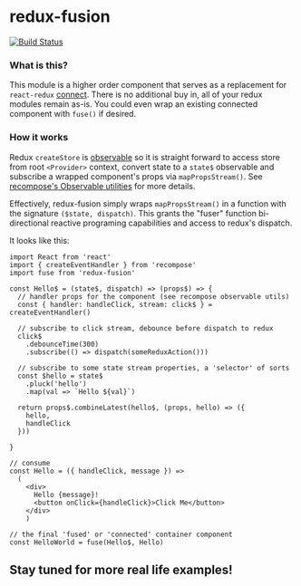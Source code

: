 # redux-fusion
[![Build Status](https://travis-ci.org/cif/redux-fusion.svg?branch=master)](https://travis-ci.org/cif/redux-fusion)

### What is this?
This module is a higher order component that serves as a replacement for `react-redux` [connect](https://github.com/reactjs/react-redux/blob/master/docs/api.md#connectmapstatetoprops-mapdispatchtoprops-mergeprops-options).
There is no additional buy in, all of your redux modules remain as-is. You could even wrap an existing connected component with `fuse()` if desired.

### How it works
Redux `createStore` is [observable](https://github.com/reactjs/redux/blob/master/src/createStore.js#L203-L208) so it is straight forward to
access store from root `<Provider>` context, convert state to a `state$` observable and subscribe a wrapped component's props via `mapPropsStream()`.
See [recompose's Observable utilities](https://github.com/acdlite/recompose/blob/master/docs/API.md#observable-utilities) for more details.

Effectively, redux-fusion simply wraps `mapPropsStream()` in a function with the signature
`($state, dispatch)`. This grants the "fuser" function bi-directional reactive programing
capabilities and access to redux's dispatch.

It looks like this:

```
import React from 'react'
import { createEventHandler } from 'recompose'
import fuse from 'redux-fusion'

const Hello$ = (state$, dispatch) => (props$) => {
  // handler props for the component (see recompose observable utils)
  const { handler: handleClick, stream: click$ } = createEventHandler()

  // subscribe to click stream, debounce before dispatch to redux
  click$
    .debounceTime(300)
    .subscribe(() => dispatch(someReduxAction()))

  // subscribe to some state stream properties, a 'selector' of sorts
  const $hello = state$
    .pluck('hello')
    .map(val => `Hello ${val}`)

  return props$.combineLatest(hello$, (props, hello) => ({
    hello,
    handleClick
  }))   

}

// consume
const Hello = ({ handleClick, message }) =>
  (
    <div>
      Hello {message}!
      <button onClick={handleClick}>Click Me</button>
    </div>
    )

// the final 'fused' or 'connected' container component
const HelloWorld = fuse(Hello$, Hello)

```

## Stay tuned for more real life examples!
